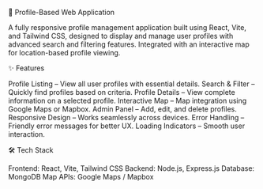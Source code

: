 📌 Profile-Based Web Application

A fully responsive profile management application built using React, Vite, and 
Tailwind CSS, designed to display and manage user profiles with advanced search and
filtering features. Integrated with an interactive map for location-based profile viewing.

✨ Features

Profile Listing – View all user profiles with essential details.
Search & Filter – Quickly find profiles based on criteria.
Profile Details – View complete information on a selected profile.
Interactive Map – Map integration using Google Maps or Mapbox.
Admin Panel – Add, edit, and delete profiles.
Responsive Design – Works seamlessly across devices.
Error Handling – Friendly error messages for better UX.
Loading Indicators – Smooth user interaction.

🛠️ Tech Stack

Frontend: React, Vite, Tailwind CSS
Backend: Node.js, Express.js
Database: MongoDB
Map APIs: Google Maps / Mapbox

